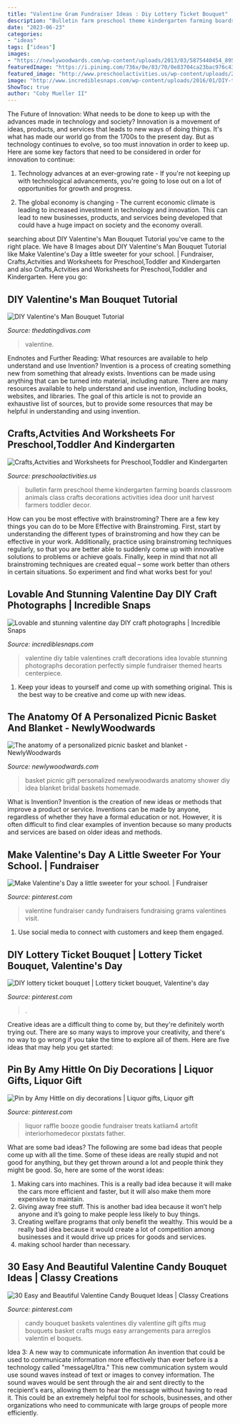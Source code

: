 ```yaml
---
title: "Valentine Gram Fundraiser Ideas : Diy Lottery Ticket Bouquet"
description: "Bulletin farm preschool theme kindergarten farming boards classroom animals class crafts decorations activities idea door unit harvest farmers toddler decor"
date: "2023-06-23"
categories:
- "ideas"
tags: ["ideas"]
images:
- "https://newlywoodwards.com/wp-content/uploads/2013/03/5875440454_895847ae70_b.jpg"
featuredImage: "https://i.pinimg.com/736x/0e/83/70/0e83704ca23bac976c437d70ed2dd028.jpg"
featured_image: "http://www.preschoolactivities.us/wp-content/uploads/2015/01/farming-bulletin-board.jpg"
image: "http://www.incrediblesnaps.com/wp-content/uploads/2016/01/DIY-table-decoration-idea-for-valentine-themed-fundraiser.-Perfectly-simple..jpg"
ShowToc: true
author: "Coby Mueller II"
---
```



The Future of Innovation: What needs to be done to keep up with the advances made in technology and society?
Innovation is a movement of ideas, products, and services that leads to new ways of doing things. It's what has made our world go from the 1700s to the present day. But as technology continues to evolve, so too must innovation in order to keep up. Here are some key factors that need to be considered in order for innovation to continue:
1. Technology advances at an ever-growing rate - If you're not keeping up with technological advancements, you're going to lose out on a lot of opportunities for growth and progress.

2. The global economy is changing - The current economic climate is leading to increased investment in technology and innovation. This can lead to new businesses, products, and services being developed that could have a huge impact on society and the economy overall.


	

		
searching about DIY Valentine&#039;s Man Bouquet Tutorial you've came to the right place. We have 8 Images about DIY Valentine&#039;s Man Bouquet Tutorial like Make Valentine&#039;s Day a little sweeter for your school. | Fundraiser, Crafts,Actvities and Worksheets for Preschool,Toddler and Kindergarten and also Crafts,Actvities and Worksheets for Preschool,Toddler and Kindergarten. Here you go:
		
    
## DIY Valentine&#039;s Man Bouquet Tutorial

<img loading=lazy src="https://www.thedatingdivas.com/wp-content/uploads/angie-man-bouquet-2-web.jpg" onerror="this.onerror=null;this.src='https://tse1.mm.bing.net/th?id=OIP.DRPiA9IvJGvLTUodLVp38QHaLH&amp;pid=15.1';" alt="DIY Valentine&#039;s Man Bouquet Tutorial">

_Source: thedatingdivas.com_

>valentine. 

	

Endnotes and Further Reading: What resources are available to help understand and use Invention?
Invention is a process of creating something new from something that already exists. Inventions can be made using anything that can be turned into material, including nature. There are many resources available to help understand and use invention, including books, websites, and libraries. The goal of this article is not to provide an exhaustive list of sources, but to provide some resources that may be helpful in understanding and using invention.

    
## Crafts,Actvities And Worksheets For Preschool,Toddler And Kindergarten

<img loading=lazy src="http://www.preschoolactivities.us/wp-content/uploads/2015/01/farming-bulletin-board.jpg" onerror="this.onerror=null;this.src='https://tse4.mm.bing.net/th?id=OIP.Uio6GZIcXy2zXKC5pLqxzgHaFh&amp;pid=15.1';" alt="Crafts,Actvities and Worksheets for Preschool,Toddler and Kindergarten">

_Source: preschoolactivities.us_

>bulletin farm preschool theme kindergarten farming boards classroom animals class crafts decorations activities idea door unit harvest farmers toddler decor. 

	

How can you be most effective with brainstroming?
There are a few key things you can do to be More Effective with Brainstroming. First, start by understanding the different types of brainstroming and how they can be effective in your work. Additionally, practice using brainstroming techniques regularly, so that you are better able to suddenly come up with innovative solutions to problems or achieve goals. Finally, keep in mind that not all brainstroming techniques are created equal – some work better than others in certain situations. So experiment and find what works best for you!

    
## Lovable And Stunning Valentine Day DIY Craft Photographs | Incredible Snaps

<img loading=lazy src="http://www.incrediblesnaps.com/wp-content/uploads/2016/01/DIY-table-decoration-idea-for-valentine-themed-fundraiser.-Perfectly-simple..jpg" onerror="this.onerror=null;this.src='https://tse2.mm.bing.net/th?id=OIP.bX2Dg2pdH13_UyC6KIwq4wHaLH&amp;pid=15.1';" alt="Lovable and stunning valentine day DIY craft photographs | Incredible Snaps">

_Source: incrediblesnaps.com_

>valentine diy table valentines craft decorations idea lovable stunning photographs decoration perfectly simple fundraiser themed hearts centerpiece. 

	

1. Keep your ideas to yourself and come up with something original. This is the best way to be creative and come up with new ideas.

    
## The Anatomy Of A Personalized Picnic Basket And Blanket - NewlyWoodwards

<img loading=lazy src="https://newlywoodwards.com/wp-content/uploads/2013/03/5875440454_895847ae70_b.jpg" onerror="this.onerror=null;this.src='https://tse4.mm.bing.net/th?id=OIP.SBp05B-wCFjSR8wYScEksgHaLG&amp;pid=15.1';" alt="The anatomy of a personalized picnic basket and blanket - NewlyWoodwards">

_Source: newlywoodwards.com_

>basket picnic gift personalized newlywoodwards anatomy shower diy idea blanket bridal baskets homemade. 

	

What is Invention?
Invention is the creation of new ideas or methods that improve a product or service. Inventions can be made by anyone, regardless of whether they have a formal education or not. However, it is often difficult to find clear examples of invention because so many products and services are based on older ideas and methods.

    
## Make Valentine&#039;s Day A Little Sweeter For Your School. | Fundraiser

<img loading=lazy src="https://i.pinimg.com/736x/0e/83/70/0e83704ca23bac976c437d70ed2dd028.jpg" onerror="this.onerror=null;this.src='https://tse1.mm.bing.net/th?id=OIP.2aKHJ6RDfc3iOw6QOxrchQHaLG&amp;pid=15.1';" alt="Make Valentine&#039;s Day a little sweeter for your school. | Fundraiser">

_Source: pinterest.com_

>valentine fundraiser candy fundraisers fundraising grams valentines visit. 

	

1. Use social media to connect with customers and keep them engaged.

    
## DIY Lottery Ticket Bouquet | Lottery Ticket Bouquet, Valentine&#039;s Day

<img loading=lazy src="https://i.pinimg.com/736x/f0/e1/48/f0e14822d63586866970f1c719a9dbbf.jpg" onerror="this.onerror=null;this.src='https://tse2.mm.bing.net/th?id=OIP.srPICFVOoUPPWDQ-s7ICPgHaJ3&amp;pid=15.1';" alt="DIY lottery ticket bouquet | Lottery ticket bouquet, Valentine&#039;s day">

_Source: pinterest.com_

>. 

	

Creative ideas are a difficult thing to come by, but they're definitely worth trying out. There are so many ways to improve your creativity, and there's no way to go wrong if you take the time to explore all of them. Here are five ideas that may help you get started: 

    
## Pin By Amy Hittle On Diy Decorations | Liquor Gifts, Liquor Gift

<img loading=lazy src="https://i.pinimg.com/736x/97/6f/a9/976fa997bb3f41f9c97a5a695e632174.jpg" onerror="this.onerror=null;this.src='https://tse2.mm.bing.net/th?id=OIP.cHj6wQhKo7Ygw7FQJE4YxAHaJ3&amp;pid=15.1';" alt="Pin by Amy Hittle on diy decorations | Liquor gifts, Liquor gift">

_Source: pinterest.com_

>liquor raffle booze goodie fundraiser treats katliam4 artofit interiorhomedecor pixstats father. 

	

What are some bad ideas?
The following are some bad ideas that people come up with all the time. Some of these ideas are really stupid and not good for anything, but they get thrown around a lot and people think they might be good. So, here are some of the worst ideas:
1) Making cars into machines. This is a really bad idea because it will make the cars more efficient and faster, but it will also make them more expensive to maintain.
2) Giving away free stuff. This is another bad idea because it won’t help anyone and it’s going to make people less likely to buy things.
3) Creating welfare programs that only benefit the wealthy. This would be a really bad idea because it would create a lot of competition among businesses and it would drive up prices for goods and services.
4) making school harder than necessary.

    
## 30 Easy And Beautiful Valentine Candy Bouquet Ideas | Classy Creations

<img loading=lazy src="https://i.pinimg.com/736x/2f/c7/0c/2fc70c20187f4b76d6c4ef783582e419.jpg?b=t" onerror="this.onerror=null;this.src='https://tse4.mm.bing.net/th?id=OIP.jzox7W48iXLRsRPZgTupagHaJ3&amp;pid=15.1';" alt="30 Easy and Beautiful Valentine Candy Bouquet Ideas | Classy Creations">

_Source: pinterest.com_

>candy bouquet baskets valentines diy valentine gift gifts mug bouquets basket crafts mugs easy arrangements para arreglos valentin el boquets. 

	

Idea 3: A new way to communicate information
An invention that could be used to communicate information more effectively than ever before is a technology called "messageUltra." This new communication system would use sound waves instead of text or images to convey information. The sound waves would be sent through the air and sent directly to the recipient's ears, allowing them to hear the message without having to read it. This could be an extremely helpful tool for schools, businesses, and other organizations who need to communicate with large groups of people more efficiently.

